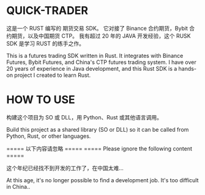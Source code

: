QUICK-TRADER
======================= 
这是一个 RUST 编写的 期货交易 SDK。
它对接了 Binance 合约期货，Bybit 合约期货，以及中国期货 CTP。 我有超过 20 年的 JAVA 开发经验，这个 RUSK SDK 是学习 RUST 的练手之作。

This is a futures trading SDK written in Rust. 
It integrates with Binance Futures, Bybit Futures, and China's CTP futures trading system. I have over 20 years of experience in Java development, and this Rust SDK is a hands-on project I created to learn Rust.

# HOW TO USE
构建这个项目为 SO 或 DLL，用 Python、Rust 或其他语言调用。

Build this project as a shared library (SO or DLL) so it can be called from Python, Rust, or other languages.

===== 以下内容请忽略 =====
===== Please ignore the following content =====

这个年纪已经找不到开发的工作了，在中国太难...

At this age, it's no longer possible to find a development job. It's too difficult in China..

